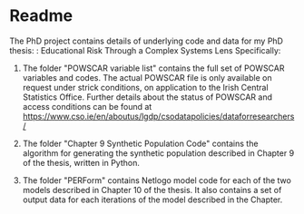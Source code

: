 # Readme
The PhD project contains details of underlying code and data for my PhD thesis: : Educational Risk Through a Complex Systems Lens
Specifically:

1) The folder "POWSCAR variable list"  contains the full set of POWSCAR variables and codes. The actual POWSCAR file is only available on request under strick conditions, on application to the Irish Central Statistics Office. Further details about the status of POWSCAR and access conditions can be found at https://www.cso.ie/en/aboutus/lgdp/csodatapolicies/dataforresearchers/

2) The folder  "Chapter 9 Synthetic Population Code"  contains the algorithm for generating the synthetic population described in Chapter 9 of the thesis, written in Python. 

3) The folder "PERForm" contains Netlogo model code for each of the two models described in Chapter 10 of the thesis. It also contains a set of output data for each iterations of the model described in the Chapter. 
